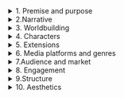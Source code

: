 <details>

<summary> 1.	Premise and purpose</summary>


1.1.	What is the project about?

1.2.	What is the project’s core?

1.3.	Is it a fictional, a non-fiction or a mixed project?

1.4.	What is its fundamental purpose? Is it to entertain, to teach or to inform? Is it to market a product?


</details>

<details>

<summary>2.Narrative</summary>


2.1.	What are the narrative elements (such as plot, theme, characters, etc.) of the project?

Σε αυτή την ταινία  μικρού μήκους εντοπίζεται ένας γυναικείος χαρακτήρας που περιπλανιέται στα στενά του νησιού της Σύρου μέχρι που αντιλαμβάνεται ότι πλέον δεν βρίσκεται μόνη της.  


2.2.	What would be the summary of its storyline?

Σε αυτή την ταινία  μικρού μήκους θα απεικονίζονται διάφορες στιγμές από την παρακολούθηση/καταδίωξη που υπέστει η πρωταγωνιστρια κατα την καθημερινότητα της.  


2.3.	What is the timeframe of the story?

Το πλαίσιο που θα οριστεί η ταινια θα ειναι η ανοιξη του 2023 στην Σύρο. 


2.4.	What are the major events or challenges offered by the narrative?

Η στιγμή που νιώθει η πρωταγωνίστρια ότι παρακολουθείται. 


2.5.	Does the project utilize gaming elements? Does the project involve winning or losing?

Κατά την διάρκεια της ιστορίας θα αντιμετωπίσει διάφορες δυσκολίες και απώτερος σκοπός της είναι να παραμείνει ασφαλής. 


2.6.	What are the strategies for expanding the narrative?

Η ιστορία θα εξελίσσεται μέσα από την οπτική της πρωταγωνίστριας, καθώς και τις προκλήσεις που έχει να αντιμετωπίσει.  


2.7.	Are negative capability and migratory cues included?

2.8.	Is it possible to identify intermedial14 texts in the story?

</details>

<details>

<summary> 3.	Worldbuilding </summary>

3.1. When the story occurs?

3.2. Which is the central world where
the project is set?

3.3. Is it a fictional world, the real world or a mixture of both?

3.4. How it is presented geographi- cally?

3.5. How the world looks?

3.6. What challenges, dangers, or delights are inherent to this world?

3.7. Is the storyworld big enough to support expansions?

</details>

<details>

<summary> 4.	Characters </summary>

4.1.	Who are the primary and secondary characters of the story?

4.2.	Does the project have any spin-offs15? If so, who are the spin-offs’ protagonists?

4.3.	Can the storyworld be considered a primary character of its own?

4.4.	Can the audience be considered a character as well?

4.5.	Are there non-player characters16 (NPCs) in this project? If so, who are they and what kind of role do they play (allies, adversaries, helper figures, etc.)?

</details>

<details>

<summary> 5.	Extensions </summary>


5.1.	How many extensions does the project have?

5.2.	Are the extensions adaptations (the intersemiotic translation from one system to another) or expansions of the narrative through various media17?

5.3.	Is each extension canonical18? Does it enrich the story?

5.4.	Does each extension maintain the original characteristics of the world?

5.5.	Does each extension answer questions left previously unanswered?

5.6.	Does each extension raise new questions?

5.7.	Do the extensions open up new possibilities for additional expansion?

5.8.	Do the extensions have the ability to spread the content
and also to provide the possibility to explore the narrative in-depth?

</details>

<details>

<summary> 6.	Media platforms and genres </summary>

A transmedia project necessarily involves more than one medium and can also

6.1.	What kind of media platforms (film, book, comics, games, and so forth) are involved in the project?

6.2.	Which devices (computer, game console, tablet, mobile phone, etc.) are required by the project?

6.3.	How each platform is partici- pating and contributing to the whole project? What are their functions in the project?

6.4.	What are the distinctive charac- teristics of each media platform?

6.5.	Identify problems that are specific of each medium.

6.6.	Is each medium really relevant to the project?

6.7.	What is the roll-out strategy to release the platforms?

6.8.	Which genres (action, adventure, detective, science fiction, fantasy, and so forth) are present in the project?

</details>

<details>

<summary> 7.Audience and market </summary>


7.1.	What is the target audience of the project? Who is the intended VUP?

7.2.	What kind of “viewers” (real-time, reflective, and navigational21) does the project attract?

7.3.	What kind of entertainmentdoes the target audience enjoy?

7.4.	What kind of technology/devices are people in this group involved with?

7.5.	Why does this project appeal to them?

7.6.	Do other projects like this exist? Do they succeed in achieving their purpose?

7.7.	What is the project’s business model?

7.8.	Revenue-wise, was the project successful? Why?


</details>



<details>

<summary> 8.	Engagement </summary>

8.1.	Through what point of view (PoV) does the VUP experience this world: first-person, second- person, third-person, or a mixture of them?

8.2.	What role does the VUP play in this project?

8.3.	How the project keeps the VUP engaged?

8.4.	What are the mechanisms of interaction in this project?

8.5.	Is there also participation involved in the project? If so, how can the VUP participate in the open system?

8.6.	Does the project work as cultural attractor/activator22?

8.7.	How does the VUP affect the outcome? What do they add to the storyworld?

8.8.	Are there UGC related to the story (parodies, recaps, mash- ups, fan communities, etc.)?

8.9.	Does the project offer the VUP the possibility of immersion into the storyworld?

8.10.	Does the project offer the VUP the possibility to take away elements of the story and incorporate them into everyday life?

8.11.	Is there an important goal that the VUP is trying to accomplish in the project?

8.12.	What will make the VUP want to spend time accomplishing this goal?

8.13.	What adds tension to theexperience? Are there any ticking clocks?

8.14.	Is there a system of rewards and penalties?

</details>

<details>

<summary> 9.Structure </summary>

9.1.	When did the transmediation begin? Is it a pro-active or retroactive TS project?

9.2.	Is it possible to identify any consequences for the project caused by the fact that this is either a pro-active or a retroactive transmedia story?

9.3.	Is this project closer to a trans- media franchise, a portmanteau transmedia story, or a complex transmedia experience?

9.4.	Can each extension work as an independent entry point for the story?

9.5.	What are/were possible endpoints of the project?

9.6.	How is the project structured? What are the major units of organization?

9.7.	How could a map23 of the story- world be presented?
</details>


<details>

<summary> 10.	Aesthetics </summary>

10.1.	What kinds of visuals are being used (animation, video, graphics, a mix) in the project?

10.2.	Is the overall look realistic or a fantasy environment?

10.3.	Is it possible to identify specific design styles in the project?

10.4.	How does audio work in this project? Is there ambient sound (rain, wind, traffic noises, etc.), sound effects, music, and so forth?

</details>
